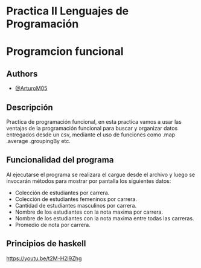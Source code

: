 
# Practica II Lenguajes de Programación
# Programcion funcional

## Authors

- [@ArturoM05](https://github.com/ArturoM05)


## Descripción
Practica de programación funcional, en esta practica vamos a usar las ventajas de la programación funcional para buscar y organizar datos entregados desde un csv, mediante el uso de funciones como .map .average .groupingBy etc.

## Funcionalidad del programa

Al ejecutarse el programa se realizara el cargue desde el archivo y luego se invocarán métodos para mostrar por pantalla los siguientes datos:

* Colección de estudiantes por carrera.
* Colección de estudiantes femeninos por carrera.
* Cantidad de estudiantes masculinos por carrera.
* Nombre de los estudiantes con la nota maxima por carrera.
* Nombre de los estudiantes con la nota maxima entre todas las carreras.
* Promedio de nota por carrera.

## Principios de haskell
https://youtu.be/t2M-H2I9Zhg
